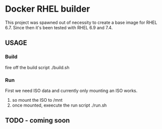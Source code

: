 # Docker RHEL builder

This project was spawned out of necessity to create a base
image for RHEL 6.7.  Since then it's been tested with 
RHEL 6.9 and 7.4.

## USAGE

### Build

fire off the build script ./build.sh

### Run

First we need ISO data and currently only mounting an ISO works.
1. so mount the ISO to /mnt
2. once mounted, exeecute the run script ./run.sh


## TODO - coming soon


